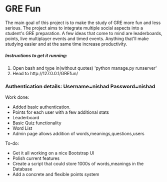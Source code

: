 <h1>GRE Fun</h1>
<p>The main goal of this project is to make the study of GRE more fun and less serious. The project aims to integrate multiple social aspects into a student's GRE preparation. A few ideas that come to mind are leaderboards, points, live multiplayer events and timed events. Anything that'll make studying easier and at the same time increase productivity.</p>
<h5>Instructions to get it running:</h5>
<ol>
<li>Open bash and type in(without quotes) 'python manage.py runserver'</li>
<li>Head to http://127.0.0.1/GREfun/</li> 
</ol>
<h3>Authentication details: Username=nishad Password=nishad</h3>


<p>Work done:</p>
<ul>
<li>Added basic authentication.</li>
<li>Points for each user with a few additional stats</li>
<li>Leaderboard</li>
<li>Basic Quiz functionality</li>
<li>Word List</li>
<li>Admin page allows addition of words,meanings,questions,users</li>
</ul>
<p>To-do:</p>
<ul>
<li>Get it all working on a nice Bootstrap UI </li>
<li>Polish current features </li>
<li>Create a script that could store 1000s of words,meanings in the Database</li>
<li>Add a concrete and flexible points system</li>
</ul>